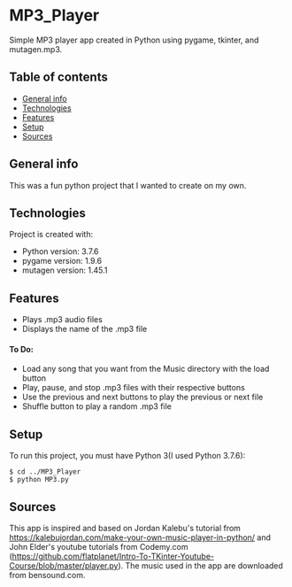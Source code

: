 # MP3_Player 
Simple MP3 player app created in Python using pygame, tkinter, and mutagen.mp3.

## Table of contents
* [General info](#general-info)
* [Technologies](#technologies)
* [Features](#features)
* [Setup](#setup)
* [Sources](#sources)

## General info
This was a fun python project that I wanted to create on my own.
	
## Technologies
Project is created with:
* Python version: 3.7.6
* pygame version: 1.9.6
* mutagen version: 1.45.1

## Features
* Plays .mp3 audio files
* Displays the name of the .mp3 file
#### To Do:
* Load any song that you want from the Music directory with the load button
* Play, pause, and stop .mp3 files with their respective buttons
* Use the previous and next buttons to play the previous or next file
* Shuffle button to play a random .mp3 file 
## Setup
To run this project, you must have Python 3(I used Python 3.7.6):

```
$ cd ../MP3_Player
$ python MP3.py
```

## Sources
This app is inspired and based on Jordan Kalebu's tutorial from https://kalebujordan.com/make-your-own-music-player-in-python/ and John Elder's youtube tutorials from Codemy.com (https://github.com/flatplanet/Intro-To-TKinter-Youtube-Course/blob/master/player.py). The music used in the app are downloaded from bensound.com.